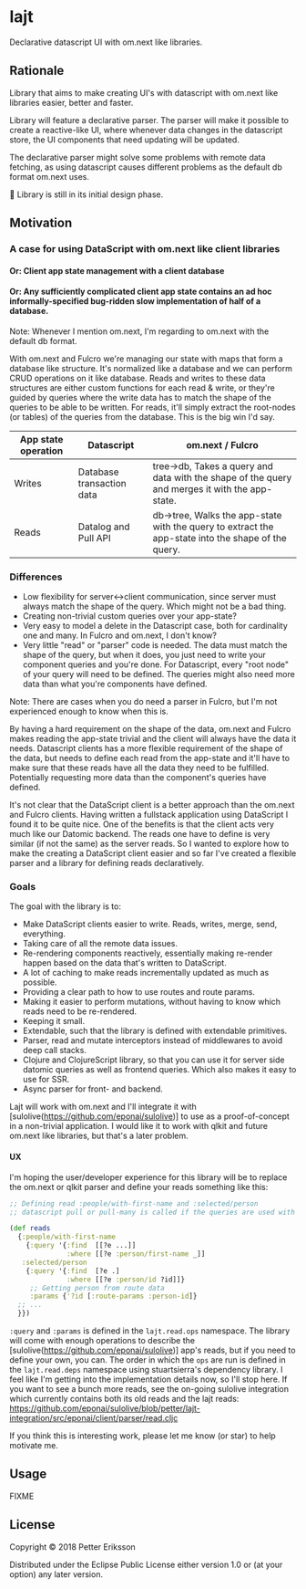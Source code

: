 # lajt

Declarative datascript UI with om.next like libraries.

## Rationale
Library that aims to make creating UI's with datascript with om.next like libraries easier, better and faster.

Library will feature a declarative parser.
The parser will make it possible to create a reactive-like UI, where whenever data changes in the datascript store, the UI components that need updating will be updated.

The declarative parser might solve some problems with remote data fetching, as using datascript causes different problems as the default db format om.next uses.

👷 Library is still in its initial design phase.

## Motivation
### A case for using DataScript with om.next like client libraries
#### Or: Client app state management with a client database
#### Or: Any sufficiently complicated client app state contains an ad hoc informally-specified bug-ridden slow implementation of half of a database.

Note: Whenever I mention om.next, I'm regarding to om.next with the default db format.

With om.next and Fulcro we're managing our state with maps that form a database like structure. It's normalized like a database and we can perform CRUD operations on it like database. Reads and writes to these data structures are either custom functions for each read & write, or they're guided by queries where the write data has to match the shape of the queries to be able to be written. For reads, it'll simply extract the root-nodes (or tables) of the queries from the database. This is the big win I'd say.

| App state operation| Datascript | om.next / Fulcro |
| -------------------|------------|------------------|
| Writes             | Database transaction data | tree->db, Takes a query and data with the shape of the query and merges it with the app-state. |
| Reads              | Datalog and Pull API | db->tree, Walks the app-state with the query to extract the app-state into the shape of the query. |

### Differences
- Low flexibility for server<->client communication, since server must always match the shape of the query. Which might not be a bad thing.
- Creating non-trivial custom queries over your app-state?
- Very easy to model a delete in the Datascript case, both for cardinality one and many. In Fulcro and om.next, I don't know?
- Very little "read" or "parser" code is needed. The data must match the shape of the query, but when it does, you just need to write your component queries and you're done. For Datascript, every "root node" of your query will need to be defined. The queries might also need more data than what you're components have defined.

Note: There are cases when you do need a parser in Fulcro, but I'm not experienced enough to know when this is.

By having a hard requirement on the shape of the data, om.next and Fulcro makes reading the app-state trivial and the client will always have the data it needs. Datascript clients has a more flexible requirement of the shape of the data, but needs to define each read from the app-state and it'll have to make sure that these reads have all the data they need to be fulfilled. Potentially requesting more data than the component's queries have defined.

It's not clear that the DataScript client is a better approach than the om.next and Fulcro  clients. Having written a fullstack application using DataScript I found it to be quite nice. One of the benefits is that the client acts very much like our Datomic backend. The reads one have to define is very similar (if not the same) as the server reads. So I wanted to explore how to make the creating a DataScript client easier and so far I've created a flexible parser and a library for defining reads declaratively.
### Goals

The goal with the library is to:
- Make DataScript clients easier to write. Reads, writes, merge, send, everything.
- Taking care of all the remote data issues.
- Re-rendering components reactively, essentially making re-render happen based on the data that's written to DataScript.
- A lot of caching to make reads incrementally updated as much as possible.
- Providing a clear path to how to use routes and route params.
- Making it easier to perform mutations, without having to know which reads need to be re-rendered.
- Keeping it small.
- Extendable, such that the library is defined with extendable primitives.
- Parser, read and mutate interceptors instead of middlewares to avoid deep call stacks.
- Clojure and ClojureScript library, so that you can use it for server side datomic queries as well as frontend queries. Which also makes it easy to use for SSR.
- Async parser for front- and backend.

Lajt will work with om.next and I'll integrate it with [sulolive(https://github.com/eponai/sulolive)] to use as a proof-of-concept in a non-trivial application. I would like it to work with qlkit and future om.next like libraries, but that's a later problem.

#### UX
I'm hoping the user/developer experience for this library will be to replace the om.next or qlkit parser and define your reads something like this:
```clj
;; Defining read :people/with-first-name and :selected/person
;; datascript pull or pull-many is called if the queries are used with a pull-pattern.

(def reads
  {:people/with-first-name
    {:query '{:find  [[?e ...]]
              :where [[?e :person/first-name _]]
   :selected/person
    {:query '{:find  [?e .]
              :where [[?e :person/id ?id]]}
     ;; Getting person from route data
     :params {'?id [:route-params :person-id]}
  ;; ...
  }})
```
`:query` and `:params` is defined in the `lajt.read.ops` namespace. The library will come with enough operations to describe the [sulolive(https://github.com/eponai/sulolive)] app's reads, but if you need to define your own, you can. The order in which the `ops` are run is defined in the `lajt.read.deps` namespace using stuartsierra's dependency library.
I feel like I'm getting into the implementation details now, so I'll stop here. If you want to see a bunch more reads, see the on-going sulolive integration which currently contains both its old reads and the lajt reads:
https://github.com/eponai/sulolive/blob/petter/lajt-integration/src/eponai/client/parser/read.cljc

If you think this is interesting work, please let me know (or star) to help motivate me.

## Usage

FIXME

## License

Copyright © 2018 Petter Eriksson

Distributed under the Eclipse Public License either version 1.0 or (at
your option) any later version.
